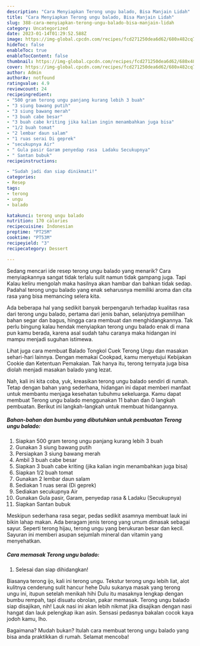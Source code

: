 ```yaml
---
description: "Cara Menyiapkan Terong ungu balado, Bisa Manjain Lidah"
title: "Cara Menyiapkan Terong ungu balado, Bisa Manjain Lidah"
slug: 388-cara-menyiapkan-terong-ungu-balado-bisa-manjain-lidah
category: Uncategorized
date: 2023-01-14T01:29:52.588Z
image: https://img-global.cpcdn.com/recipes/fcd271250dea6d62/680x482cq70/terong-ungu-balado-foto-resep-utama.jpg
hideToc: false
enableToc: true
enableTocContent: false
thumbnail: https://img-global.cpcdn.com/recipes/fcd271250dea6d62/680x482cq70/terong-ungu-balado-foto-resep-utama.jpg
cover: https://img-global.cpcdn.com/recipes/fcd271250dea6d62/680x482cq70/terong-ungu-balado-foto-resep-utama.jpg
author: Admin
authorAv: notfound
ratingvalue: 4.9
reviewcount: 24
recipeingredient:
- "500 gram terong ungu panjang kurang lebih 3 buah"
- "3 siung bawang putih"
- "3 siung bawang merah"
- "3 buah cabe besar"
- "3 buah cabe kriting jika kalian ingin menambahkan juga bisa"
- "1/2 buah tomat"
- "2 lembar daun salam"
- "1 ruas serai Di geprek"
- "secukupnya Air"
- " Gula pasir Garam penyedap rasa  Ladaku Secukupnya"
- " Santan bubuk"
recipeinstructions:

- "Sudah jadi dan siap dinikmati!"
categories:
- Resep
tags:
- terong
- ungu
- balado

katakunci: terong ungu balado 
nutrition: 170 calories
recipecuisine: Indonesian
preptime: "PT25M"
cooktime: "PT53M"
recipeyield: "3"
recipecategory: Dessert

---
```



Sedang mencari ide resep terong ungu balado yang menarik? Cara menyiapkannya sangat tidak terlalu sulit namun tidak gampang juga. Tapi Kalau keliru mengolah maka hasilnya akan hambar dan bahkan tidak sedap. Padahal terong ungu balado yang enak seharusnya memiliki aroma dan cita rasa yang bisa memancing selera kita.


Ada beberapa hal yang sedikit banyak berpengaruh terhadap kualitas rasa dari terong ungu balado, pertama dari jenis bahan, selanjutnya pemilihan bahan segar dan bagus, hingga cara membuat dan menghidangkannya. Tak perlu bingung kalau hendak menyiapkan terong ungu balado enak di mana pun kamu berada, karena asal sudah tahu caranya maka hidangan ini mampu menjadi suguhan istimewa.

Lihat juga cara membuat Balado Tongkol Cuek Terong Ungu dan masakan sehari-hari lainnya. Dengan memakai Cookpad, kamu menyetujui Kebijakan Cookie dan Ketentuan Pemakaian. Tak hanya itu, terong ternyata juga bisa diolah menjadi masakan balado yang lezat.


Nah, kali ini kita coba, yuk, kreasikan terong ungu balado sendiri di rumah. Tetap dengan bahan yang sederhana, hidangan ini dapat memberi manfaat untuk membantu menjaga kesehatan tubuhmu sekeluarga. Kamu dapat membuat Terong ungu balado menggunakan 11 bahan dan 0 langkah pembuatan. Berikut ini langkah-langkah untuk membuat hidangannya.

<!--inarticleads1-->

##### Bahan-bahan dan bumbu yang dibutuhkan untuk pembuatan Terong ungu balado:

1. Siapkan 500 gram terong ungu panjang kurang lebih 3 buah
1. Gunakan 3 siung bawang putih
1. Persiapkan 3 siung bawang merah
1. Ambil 3 buah cabe besar
1. Siapkan 3 buah cabe kriting (jika kalian ingin menambahkan juga bisa)
1. Siapkan 1/2 buah tomat
1. Gunakan 2 lembar daun salam
1. Sediakan 1 ruas serai (Di geprek)
1. Sediakan secukupnya Air
1. Gunakan  Gula pasir, Garam, penyedap rasa &amp; Ladaku (Secukupnya)
1. Siapkan  Santan bubuk


Meskipun sederhana rasa segar, pedas sedikit asamnya membuat lauk ini bikin lahap makan. Ada beragam jenis terong yang umum dimasak sebagai sayur. Seperti terong hijau, terong ungu yang berukuran besar dan kecil. Sayuran ini memberi asupan sejumlah mineral dan vitamin yang menyehatkan. 

<!--inarticleads2-->

##### Cara memasak Terong ungu balado:


1. Selesai dan siap dihidangkan!

Biasanya terong ijo, kali ini terong ungu. Tekstur terong ungu lebih liat, alot kulitnya cenderung sulit hancur hehe Dulu sukanya masak yang terong ungu ini, itupun setelah menikah hihi Dulu itu masaknya lengkap dengan bumbu rempah, tapi disuatu obrolan, pakar memasak. Terong ungu balado siap disajikan, nih! Lauk nasi ini akan lebih nikmat jika disajikan dengan nasi hangat dan lauk pelengkap ikan asin. Sensasi pedasnya bakalan cocok kaya jodoh kamu, lho. 

Bagaimana? Mudah bukan? Itulah cara membuat terong ungu balado yang bisa anda praktikkan di rumah. Selamat mencoba!
